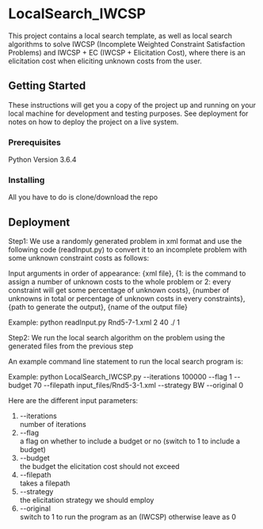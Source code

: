 # LocalSearch_IWCSP
This project contains a local search template, as well as local search algorithms to solve IWCSP (Incomplete Weighted Constraint Satisfaction Problems) and IWCSP + EC (IWCSP + Elicitation Cost), where there is an elicitation cost when eliciting unknown costs from the user.

## Getting Started

These instructions will get you a copy of the project up and running on your local machine for development and testing purposes. See deployment for notes on how to deploy the project on a live system.

### Prerequisites

Python Version 3.6.4

### Installing

All you have to do is clone/download the repo

## Deployment

Step1: We use a randomly generated problem in xml format and use the following code (readInput.py) to convert it to an incomplete problem with some unknown constraint costs as follows:

 Input arguments in order of appearance: {xml file}, {1: is the command to assign a number of unknown costs to the whole problem or 2: every constraint will get some percentage of unknown costs}, {number of unknowns in total or percentage of unknown costs in every constraints}, {path to generate the output}, {name of the output file}

Example: python readInput.py Rnd5-7-1.xml 2 40 ./ 1

Step2: We run the local search algorithm on the problem using the generated files from the previous step

An example command line statement to run the local search program is: <br />

Example: python LocalSearch_IWCSP.py --iterations 100000 --flag 1 --budget 70 --filepath input_files/Rnd5-3-1.xml --strategy BW --original 0

Here are the different input parameters:
1) --iterations <br />
  number of iterations
2) --flag <br />
  a flag on whether to include a budget or no (switch to 1 to include a budget)
3) --budget <br />
  the budget the elicitation cost should not exceed
4) --filepath <br />
  takes a filepath
5) --strategy <br />
  the elicitation strategy we should employ
6) --original <br />
  switch to 1 to run the program as an (IWCSP) otherwise leave as 0
